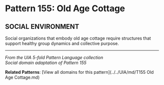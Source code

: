 # Pattern 155: Old Age Cottage

## SOCIAL ENVIRONMENT

Social organizations that embody old age cottage require structures that support healthy group dynamics and collective purpose.

---

*From the UIA 5-fold Pattern Language collection*  
*Social domain adaptation of Pattern 155*

**Related Patterns**: [View all domains for this pattern](../../UIA/md/T155 Old Age Cottage.md)